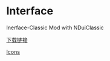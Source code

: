 # Interface
 Inerface-Classic Mod with NDuiClassic

[下载链接](https://github.com/msylgj/Interface-Classic/releases)

[Icons](https://github.com/msylgj/Interface-Classic/releases/download/1.4.1/Icons.7z "反和谐图标,放到Interface目录下")